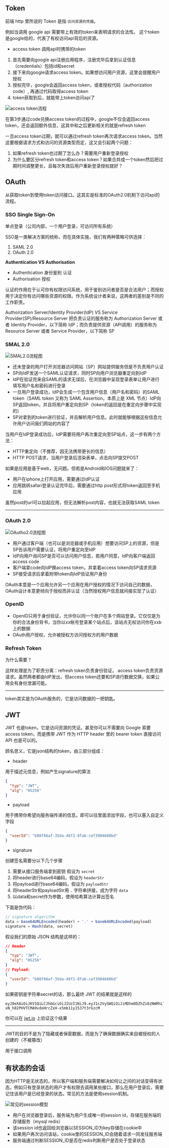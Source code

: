 ## Token

前端 http 里所说的 Token  是指 `访问资源的凭据`。

例如当调用 google api 需要带上有效的token来表明请求的合法性。 这个token是google给的，代表了有权访问api背后的资源。

* access token 调用api时携带的token

1. 首先需要向google api注册应用程序，注册完毕后拿到认证信息（credentials）包括id和secret
2. 接下来向google请求access token。如果想访问用户资源，这里会提醒用户授权
3. 授权完毕，google会返回access token，或者授权代码（authorization code）, 再通过代码取得access token
4. token获取到后，就能带上token访问api了

![access token流程](https://user-gold-cdn.xitu.io/2018/7/3/1646088e5837a9a2?imageView2/0/w/1280/h/960/format/webp/ignore-error/1)

在第3步通过code兑换access token的过程中，google不仅会返回access token，还会返回额外信息，这其中和之后更新相关的就是refresh token

一旦access token过期，就可以通过refresh token再次请求access token。当然这要根据请求方式和访问的资源类型而定，这又会引起两个问题：

1. 如果refresh token也过期了怎么办？需要用户重新登录授权
2. 为什么要区分refresh token和access token？如果合并成一个token然后把过期时间调整更长，且每次失效后用户重新登录授权就好？

## OAuth

从获取token到使用token访问接口。这其实是标准的OAuth2.0机制下访问api的流程。

### SSO Single Sign-On

单点登录（公司内部，一个用户登录，可访问所有系统）

SSO是一类解决方案的统称，而在具体实施，我们有两种策略可供选择：

1. SAML 2.0
2. OAuth 2.0

**Authentication VS Authorisation**

* Authentication 身份鉴别 认证
* Authorisation 授权

认证的作用在于认可你有权限访问系统，用于鉴别访问者是否是合法用户；而授权用于决定你有访问哪些资源的权限。作为系统设计者来说，这两者的差别是不同的工作职责。

Authorization Server/Identity Provider(IdP) VS Service Provider(SP)/Resource Server
把负责认证的服务称为 Authorization Server 或者 Identity Provider，以下简称 IdP；而负责提供资源（API调用）的服务称为  Resource Server 或者 Service Provider，以下简称 SP

### SMAL 2.0

![SMAL2.0流程图](https://user-gold-cdn.xitu.io/2018/7/3/16460893ef7a34a4?imageView2/0/w/1280/h/960/format/webp/ignore-error/1)

* 还未登录的用户打开浏览器访问网站（SP）网站提供服务但是不负责用户认证
* SP向IdP发送一个SAML认证请求，同时SP向用户浏览器重定向到IdP
* IdP在验证完来自SAML的请求无误后，在浏览器中呈现登录表单让用户进行填写用户名和密码进行登录
* 一旦用户登录成功，IdP会生成一个包含用户信息（用户名和密码）的SAML token（SAML token 又称为 SAML Assertion，本质上是 XML 节点）IdP向SP返回token，并且将用户重定向到SP（token的返回是在重定向步骤中实现的）
* SP对拿到的token进行验证，并且解析用户信息。此时就能够根据这些信息允许用户访问我们网站的内容了

当用户在IdP登录成功后，IdP需要将用户再次重定向至SP站点，这一步有两个方法：

* HTTP重定向（不推荐，因无法携带更长的信息）
* HTTP POST请求，当用户登录后渲染表单，点击向SP提交POST

如果是应用是基于web，无问题。但若是Android和IOS问题就来了：

* 用户在iphone上打开应用，需要通过IdP认证
* 应用跳转safari登录认证完毕后，需要通过http post形式将token返回至手机应用

虽然post的url可以拉起应用，但无法解析post内容，也就无法获取SAML token

---

### OAuth 2.0

![OAutho2.0流程图](https://user-gold-cdn.xitu.io/2018/7/3/164608b5c33898d0?imageView2/0/w/1280/h/960/format/webp/ignore-error/1)

* 用户通过客户端（也可以是浏览器或手机应用）想要访问SP上的资源，但是SP告诉用户需要认证，将用户重定向至IdP
* IdP向用户询问SP是否可以访问用户信息，若用户同意，IdP向客户端返回access code
* 客户端拿code向IdP换access token，并拿着access token向SP请求资源
* SP接受请求后拿着附带token向IdP验证用户身份

OAuth本意是一个应用允许另一个应用在用户授权的情况下访问自己的数据，OAuth设计本意更倾向于授权而非认证（当然授权用户信息就间接实现了认证）

### OpenID

* OpenID只用于身份验证，允许你以同一个账户在多个网站登录。它仅仅是为你的合法身份背书，当你以xx帐号登录某个站点后，该站点无权访问你在xxb上的数据
* OAuth用户授权，允许被授权方访问授权方的用户数据

### Refresh Token

为什么需要？

这样处理是为了职责分离：refresh token负责身份验证， access token负责资源请求。虽然两者都由IdP发出，但access token还要和SP进行数据交换，如果公用会有身份泄漏可能。

---

token其实是为OAuth服务的，它是访问数据的一把钥匙。

## JWT

JWT 也是token，它是访问资源的凭证。甚至你可以不需要向 Google 索要 access token，而是携带 JWT 作为 HTTP header 里的 bearer token 直接访问 API 也是可以的。

顾名思义，它是json结构的token，由三部分组成：

* header

用于描述元信息，例如产生signature的算法

```json
{
  "typ": "JWT",
  "alg": "HS256"
}
```

* payload

用于携带你希望向服务端传递的信息。即可以往里面添加字段，也可以塞入自定义字段

```json
{
  "userId": "b08f86af-35da-48f2-8fab-cef3904660bd"
}
```

* signature

创建签名需要分以下几个步骤

1. 需要从接口服务端拿到密钥 假设为 `secret`
2. 将header进行base64编码，假设为 `headerStr`
3. 将payload进行base64编码，假设为 `payloadStr`
4. 将headerStr和payloadStr用 `.` 字符串拼接，成为字符 `data`
5. 以data和secret作为参数，使用哈希算法计算出签名

下面是伪代码：

```js
// signature algorithm
data = base64URLEncoded(header) + '.' + base64URLEncoded(payload)
signature = Hash(data, secret)
```

假设我们的原始 JSON 结构是这样的：

```json
// Header
{
  "typ": "JWT",
  "alg": "HS256"
}
// Payload:
{
  "userId": "b08f86af-35da-48f2-8fab-cef3904660bd"
}
```

如果密钥是字符串secret的话，那么最终 JWT 的结果就是这样的

    eyJ0eXAiOiJKV1QiLCJhbGciOiJIUzI1NiJ9.eyJ1c2VySWQiOiJiMDhmODZhZi0zNWRhLTQ4ZjItOGZhYi1jZWYzOTA0NjYwYmQifQ.-xN_h82PHVTCMA9vdoHrcZxH-x5mb11y1537t3rGzcM

你可以在 [jwt.io](https://jwt.io/) 上验证这个结果

---

JWT的目的不是为了隐藏或者保密数据，而是为了确保数据确实来自被授权的人创建的（不被篡改）

用于接口调用

## 有状态的会话

因为HTTP是无状态的，所以客户端和服务端需要解决如何让之间的对话变得有状态。例如只有登录状态的用户才有权限去调用某些接口，那么在用户登录后，需要记住该用户是已经登录的状态。常见的方法是使用session机制。

![常见的session模型](https://user-gold-cdn.xitu.io/2018/7/3/164608d56ba8fc6e?imageView2/0/w/1280/h/960/format/webp/ignore-error/1)

* 用户在浏览器登录后，服务端为用户生成唯一的session id，存储在服务端的存储服务（mysql redis）
* 该session id也返回给浏览器以SESSION_ID为key存储在cookie中
* 如果用户再次访问该站，cookie里的SESSION_ID会随着请求一同发往服务端
* 服务端通过判断SESSION_ID是否在redis判断用户是否处于登录状态
